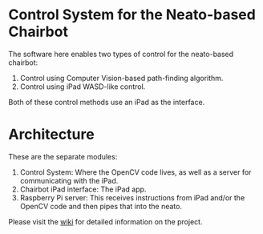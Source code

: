 # Control System for the Neato-based Chairbot

The software here enables two types of control for the neato-based chairbot:
1. Control using Computer Vision-based path-finding algorithm.
2. Control using iPad WASD-like control. 

Both of these control methods use an iPad as the interface.

# Architecture

These are the separate modules:
1. Control System: Where the OpenCV code lives, as well as a server for communicating with the iPad.
2. Chairbot iPad interface: The iPad app.
3. Raspberry Pi server: This receives instructions from iPad and/or the OpenCV code and then pipes that into the neato.

Please visit the [wiki](https://github.com/CDR-IxD/chairbot-neato/wiki) for detailed information on the project.
